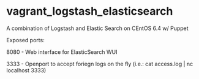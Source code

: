 vagrant_logstash_elasticsearch
==============================

A combination of Logstash and Elastic Search on CEntOS 6.4 w/ Puppet

Exposed ports:


8080 - Web interface for ElasticSearch WUI

3333 - Openport to accept foriegn logs on the fly (i.e.: cat access.log | nc localhost 3333)
